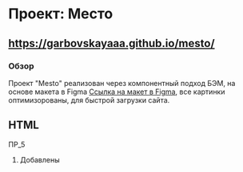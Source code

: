 # Проект: Место 
## https://garbovskayaaa.github.io/mesto/

### Обзор

Проект "Mesto" реализован через компонентный подход БЭМ, на основе макета в Figma [Ссылка на макет в Figma](https://www.figma.com/file/2cn9N9jSkmxD84oJik7xL7/JavaScript.-Sprint-4?node-id=0%3A1), все картинки оптимизорованы, для быстрой загрузки сайта.

## HTML
ПР_5
1) Добавлены <template> для отложенного создания клиентского контента
2) Из структуры удалены карточки, перенесены в JS

ПР_9
1) Добавлен Попап удаления карточки (спрашиваем у пользователя, уверен ли он, что хочет удалить карточку)

## CSS
ПР_4
1) Построение сетки: display: flex, grid;
2) Кнопки, Лайк: :Hover, :Focus, opacity; cursor: pointer;
3) Применены медиазапросы для разных разрешений экранов: 320px, 768px, 1024px и 1280px.
4) Используется склаживание шрифтов.

## JS
ПР_4
1) Форма редактирование имя и занятие пользователя, при открытии сохраняются первоначальные данные пользоваталя "Имя/Занятие".
2) При внесении изменений в имя и занятие пользователя, после отправки формы данные сохраняются на главной странице (но не сохраняются после перезагрузке страницы)

ПР_5
1) Добавлены массивы карточек, из структуры HTML удалены
2) Реализовано открытие картинки и ее наименования для просмотра
3) Добавлена функция добавления новых карточек (изображение и наименование)
4) Добавлена возможность удалять карточки с изображениями
5) Добавлена возможность устанавливать лайки карточкам.

ПР_6
1) модальное окно закрывается по клику в любом месте вне этого окна и по нажатию на Esc.
2) кнопка отправки формы неактивна, если хотя бы одно из полей не проходит валидацию;
3) для всех полей ввода в формах включена лайв-валидация;
4) Карточку можно добавить, нажав Enter, находясь в одном из текстовых полей;

ПР_9
1) Проектная работа подключение Mesto к серверу
Реализовано:
1. Загрузка информации о пользователе с сервера
2. Загрузка карточек с сервера
3. Редактирование профиля
4. Добавление новой карточки
5. Отображение количества лайков карточки
6. Удаление карточки
7. Постановка и снятие лайка
8. Обновление аватара пользователя
9. Улучшенный UX всех форм
9. Пользователь может удалять только свои карточки (Если карточка создана не вами, на ней нет иконки корзины)


## Планы по доработке проекта
через JS
1) (реализовано) Лайк - реализовать подсчет лайков ( +1 и -1 )
2) (реализовано) При обновлении страницы загруженные картинки сохраняются
3) (реализовано) Реализовать минимальное и максимальное кол-во символов в наименовании картинки
4) (реализовано) Реализовать активную/неактивную кнопку "Сохранить" если пользователь ввел согласованое кол-во символов в наименование кнопка становиться активной, так же добавить всплывающие подсказки. 